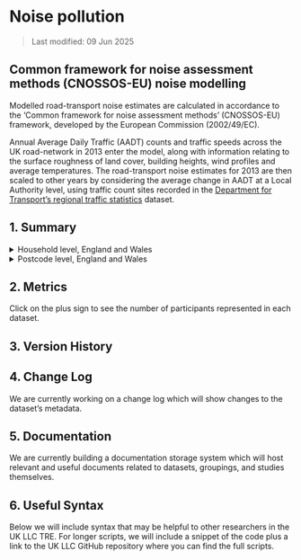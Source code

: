 # Noise pollution

>Last modified: 09 Jun 2025

## Common framework for noise assessment methods (CNOSSOS-EU) noise modelling

Modelled road-transport noise estimates are calculated in accordance to the ‘Common framework for noise assessment methods’ (CNOSSOS-EU) framework, developed by the European Commission (2002/49/EC). 

Annual Average Daily Traffic (AADT) counts and traffic speeds across the UK road-network in 2013 enter the model, along with information relating to the surface roughness of land cover, building heights, wind profiles and average temperatures. The road-transport noise estimates for 2013 are then scaled to other years by considering the average change in AADT at a Local Authority level, using traffic count sites recorded in the [Department for Transport’s regional traffic statistics](https://roadtraffic.dft.gov.uk/regions) dataset.
 

## 1. Summary 

<details>
  <summary>Household level, England and Wales</summary>

| **Dataset Descriptor**             | **Dataset-specific Information**                                                                                                                                                           |
|-----------------------------------|---------------------------------------------------------------------------------------------------------------------------------------------------------------------------------------------|
| Name of dataset in TRE            | noise_england_wales_hh                                                                                                                                                            |
| Citation (APA)                    | Gulliver, J., Morley, D., Vienneau, D., Fabbri, F., Bell, M., Goodman, P., ... & Fecht, D. (2015). Development of an open-source road traffic noise model for exposure assessment. Environmental Modelling & Software, 74, 183-193. |
| Download citation                 | https://doi.org/10.1016/j.envsoft.2014.12.022109304                                                                                                |
| Owner                             | University of Leicester                                                                                                                                                                     |
| Temporal coverage                 | 2013                                                                                                                                                                                   |
| Geographical coverage             | England and Wales                                                                                                                                                                           |
| Key link                          | https://www.researchgate.net/publication/280894153_Common_noise_assessment_methods_in_Europe_CNOSSOS-EU                                                                                                |
| Keywords                          | Noise, Pollution, Road, Transport                                                                                                                                                          |
| Participant count                 |                                                                                                                                                                                             |
| Number of variables               |                                                                                                                                                                                             |
| Number of observations            |                                                                                                                                                                                             |
| Latest extract date               |                                                                                                                                                                                             |
| Specific restrictions to data use |                                                                                                                                                                                             |
| Build a data request              |                                                                                                                                                                                             |
| Version                           | 
1                                                                                                                                                                                           | 

**Variables:**
| **Variable Group** | **Variable** | **Description** | **Source** | **Date range of data** |
|--------------------|--------------|------------------|------------|-------------------------|
|                    |              |                  |            |                         |
|                    |              |                  |            |                         |
|                    |              |                  |            |                         |
|                    |              |                  |            |                         |
|                    |              |                  |            |                         |

</details>


<details>
  <summary>Postcode level, England and Wales</summary>

| **Dataset Descriptor**             | **Dataset-specific Information**                                                                                                                                                           |
|-----------------------------------|---------------------------------------------------------------------------------------------------------------------------------------------------------------------------------------------|
| Name of dataset in TRE            | noise_england_wales_pc                                                                                                                                                            |
| Citation (APA)                    | Gulliver, J., Morley, D., Vienneau, D., Fabbri, F., Bell, M., Goodman, P., ... & Fecht, D. (2015). Development of an open-source road traffic noise model for exposure assessment. Environmental Modelling & Software, 74, 183-193. |
| Download citation                 | https://doi.org/10.1016/j.envsoft.2014.12.022109304                                                                                                |
| Owner                             | University of Leicester                                                                                                                                                                     |
| Temporal coverage                 | 2013                                                                                                                                                                                   |
| Geographical coverage             | England and Wales                                                                                                                                                                           |
| Key link                          | https://www.researchgate.net/publication/280894153_Common_noise_assessment_methods_in_Europe_CNOSSOS-EU                                                                                                |
| Keywords                          | Noise, Pollution, Road, Transport                                                                                                                                                          |
| Participant count                 |                                                                                                                                                                                             |
| Number of variables               |                                                                                                                                                                                             |
| Number of observations            |                                                                                                                                                                                             |
| Latest extract date               |                                                                                                                                                                                             |
| Specific restrictions to data use |                                                                                                                                                                                             |
| Build a data request              |                                                                                                                                                                                             |
| Version                           | 
1                                                                                                                                                                                           | 

**Variables:**
| **Variable Group** | **Variable** | **Description** | **Source** | **Date range of data** |
|--------------------|--------------|------------------|------------|-------------------------|
|                    |              |                  |            |                         |
|                    |              |                  |            |                         |
|                    |              |                  |            |                         |
|                    |              |                  |            |                         |
|                    |              |                  |            |                         |

</details>

## 2. Metrics 

Click on the plus sign to see the number of participants represented in each dataset. 

## 3. Version History 

## 4. Change Log 

We are currently working on a change log which will show changes to the dataset’s metadata. 

## 5. Documentation 

We are currently building a documentation storage system which will host relevant and useful documents related to datasets, groupings, and studies themselves. 

## 6. Useful Syntax 

Below we will include syntax that may be helpful to other researchers in the UK LLC TRE. For longer scripts, we will include a snippet of the code plus a link to the UK LLC GitHub repository where you can find the full scripts. 

 


